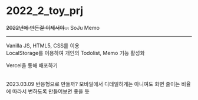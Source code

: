 # 2022_2_toy_prj
~~2022년에 만든걸 이제서야...~~
SoJu Memo

---
Vanilla JS, HTML5, CSS를 이용 <br/>
LocalStorage를 이용하여 개인의 Todolist, Memo 기능 활성화
<br/>

Vercel을 통해 배포하기

<br/>
2023.03.09
반응형으로 만들까? 모바일에서 디테일하게는 아니여도 화면 줄이는 비율에 따라서 변하도록 만들어보면 좋을 듯

<!-- 2023.03.02 Win Laptop github check -->
<!-- 2023.03.02 desktop github check -->
<!-- 2023.03.06 Mac Laptop github check -->
